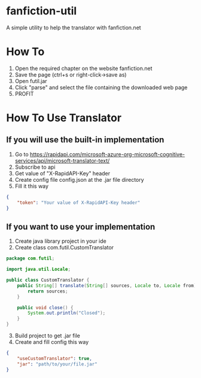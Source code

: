 # fanfiction-util

A simple utility to help the translator with fanfiction.net

# How To
1) Open the required chapter on the website fanfiction.net
2) Save the page (ctrl+s or right-click->save as)
3) Open futil.jar
4) Click "parse" and select the file containing the downloaded web page
5) PROFIT

# How To Use Translator
## If you will use the built-in implementation
1) Go to https://rapidapi.com/microsoft-azure-org-microsoft-cognitive-services/api/microsoft-translator-text/
2) Subscribe to api
3) Get value of "X-RapidAPI-Key" header
4) Create config file config.json at the .jar file directory
5) Fill it this way

```json
{
    "token": "Your value of X-RapidAPI-Key header"
}
```
## If you want to use your implementation
1) Create java library project in your ide
2) Create class com.futil.CustomTranslator

```java
package com.futil;

import java.util.Locale;

public class CustomTranslator {
    public String[] translate(String[] sources, Locale to, Locale from) {
        return sources;
    }

    public void close() {
        System.out.println("Closed");
    }
}
```

3) Build project to get .jar file
4) Create and fill config this way

```json
{
    "useCustomTranslator": true, 
    "jar": "path/to/your/file.jar"
}
```

